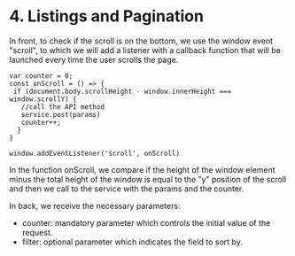 # 4. Listings and Pagination

In front, to check if the scroll is on the bottom, we use the window event "scroll", to which we will add a listener with a callback function that will be launched every time the user scrolls the page.
```
var counter = 0;
const onScroll = () => {
 if (document.body.scrollHeight - window.innerHeight === window.scrollY) {
   //call the API method
   service.post(params)
   counter++;
  }
}

window.addEventListener('scroll', onScroll)
```
In the function onScroll, we compare if the height of the window element minus the total height of the window is equal to the "y" position of the scroll and then we call to the service with the params and the counter.

In back, we receive the necessary parameters:
- counter: mandatory parameter which controls the initial value of the request.
- filter: optional parameter which indicates the field to sort by.
